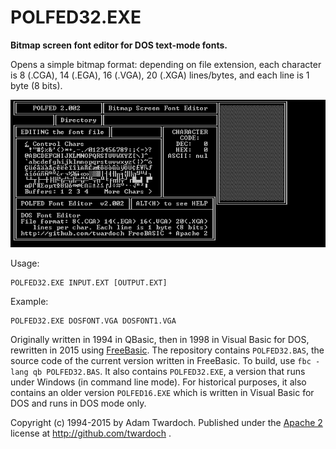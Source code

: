 # POLFED32.EXE

**Bitmap screen font editor for DOS text-mode fonts.**

Opens a simple bitmap format: depending on file extension, each character is 8 (.CGA), 14 (.EGA), 16 (.VGA), 20 (.XGA) lines/bytes, and each line is 1 byte (8 bits). 

![alt text](POLFED32.GIF "POLFED32.GIF")

Usage:
```
POLFED32.EXE INPUT.EXT [OUTPUT.EXT]
```
Example:
```
POLFED32.EXE DOSFONT.VGA DOSFONT1.VGA
```

Originally written in 1994 in QBasic, then in 1998 in Visual Basic for DOS, rewritten in 2015 using [FreeBasic](http://www.freebasic.net/). The repository contains `POLFED32.BAS`, the source code of the current version written in FreeBasic. To build, use `fbc -lang qb POLFED32.BAS`. It also contains `POLFED32.EXE`, a version that runs under Windows (in command line mode). For historical purposes, it also contains an older version `POLFED16.EXE` which is written in Visual Basic for DOS and runs in DOS mode only. 

Copyright (c) 1994-2015 by Adam Twardoch. Published under the [Apache 2](/LICENSE) license at http://github.com/twardoch . 

